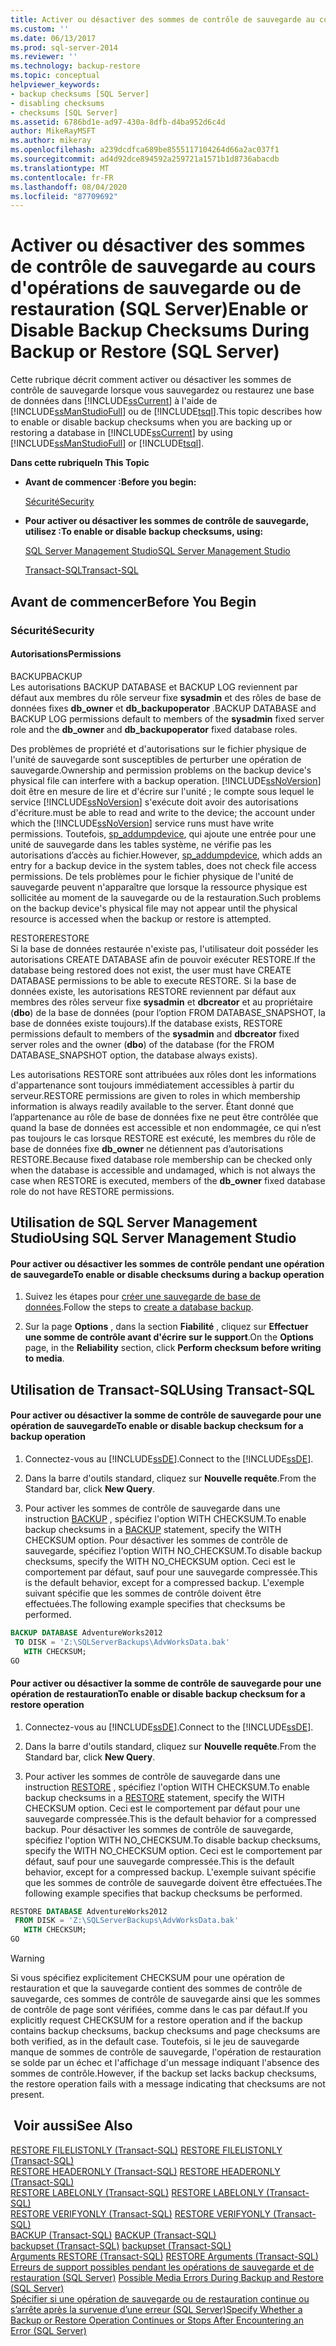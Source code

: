 ```yaml
---
title: Activer ou désactiver des sommes de contrôle de sauvegarde au cours d’opérations de sauvegarde ou de restauration (SQL Server) | Microsoft Docs
ms.custom: ''
ms.date: 06/13/2017
ms.prod: sql-server-2014
ms.reviewer: ''
ms.technology: backup-restore
ms.topic: conceptual
helpviewer_keywords:
- backup checksums [SQL Server]
- disabling checksums
- checksums [SQL Server]
ms.assetid: 6786bd1e-ad97-430a-8dfb-d4ba952d6c4d
author: MikeRayMSFT
ms.author: mikeray
ms.openlocfilehash: a239dcdfca689be8555117104264d66a2ac037f1
ms.sourcegitcommit: ad4d92dce894592a259721a1571b1d8736abacdb
ms.translationtype: MT
ms.contentlocale: fr-FR
ms.lasthandoff: 08/04/2020
ms.locfileid: "87709692"
---
```

# <a name="enable-or-disable-backup-checksums-during-backup-or-restore-sql-server"></a><span data-ttu-id="4c5d7-102">Activer ou désactiver des sommes de contrôle de sauvegarde au cours d'opérations de sauvegarde ou de restauration (SQL Server)</span><span class="sxs-lookup"><span data-stu-id="4c5d7-102">Enable or Disable Backup Checksums During Backup or Restore (SQL Server)</span></span>
  <span data-ttu-id="4c5d7-103">Cette rubrique décrit comment activer ou désactiver les sommes de contrôle de sauvegarde lorsque vous sauvegardez ou restaurez une base de données dans [!INCLUDE[ssCurrent](../../includes/sscurrent-md.md)] à l'aide de [!INCLUDE[ssManStudioFull](../../includes/ssmanstudiofull-md.md)] ou de [!INCLUDE[tsql](../../includes/tsql-md.md)].</span><span class="sxs-lookup"><span data-stu-id="4c5d7-103">This topic describes how to enable or disable backup checksums when you are backing up or restoring a database in [!INCLUDE[ssCurrent](../../includes/sscurrent-md.md)] by using [!INCLUDE[ssManStudioFull](../../includes/ssmanstudiofull-md.md)] or [!INCLUDE[tsql](../../includes/tsql-md.md)].</span></span>  
  
 <span data-ttu-id="4c5d7-104">**Dans cette rubrique**</span><span class="sxs-lookup"><span data-stu-id="4c5d7-104">**In This Topic**</span></span>  
  
-   <span data-ttu-id="4c5d7-105">**Avant de commencer :**</span><span class="sxs-lookup"><span data-stu-id="4c5d7-105">**Before you begin:**</span></span>  
  
     [<span data-ttu-id="4c5d7-106">Sécurité</span><span class="sxs-lookup"><span data-stu-id="4c5d7-106">Security</span></span>](#Security)  
  
-   <span data-ttu-id="4c5d7-107">**Pour activer ou désactiver les sommes de contrôle de sauvegarde, utilisez :**</span><span class="sxs-lookup"><span data-stu-id="4c5d7-107">**To enable or disable backup checksums, using:**</span></span>  
  
     [<span data-ttu-id="4c5d7-108">SQL Server Management Studio</span><span class="sxs-lookup"><span data-stu-id="4c5d7-108">SQL Server Management Studio</span></span>](#SSMSProcedure)  
  
     [<span data-ttu-id="4c5d7-109">Transact-SQL</span><span class="sxs-lookup"><span data-stu-id="4c5d7-109">Transact-SQL</span></span>](#TsqlProcedure)  
  
##  <a name="before-you-begin"></a><a name="BeforeYouBegin"></a> <span data-ttu-id="4c5d7-110">Avant de commencer</span><span class="sxs-lookup"><span data-stu-id="4c5d7-110">Before You Begin</span></span>  
  
###  <a name="security"></a><a name="Security"></a> <span data-ttu-id="4c5d7-111">Sécurité</span><span class="sxs-lookup"><span data-stu-id="4c5d7-111">Security</span></span>  
  
####  <a name="permissions"></a><a name="Permissions"></a> <span data-ttu-id="4c5d7-112">Autorisations</span><span class="sxs-lookup"><span data-stu-id="4c5d7-112">Permissions</span></span>  
 <span data-ttu-id="4c5d7-113">BACKUP</span><span class="sxs-lookup"><span data-stu-id="4c5d7-113">BACKUP</span></span>  
 <span data-ttu-id="4c5d7-114">Les autorisations BACKUP DATABASE et BACKUP LOG reviennent par défaut aux membres du rôle serveur fixe **sysadmin** et des rôles de base de données fixes **db_owner** et **db_backupoperator** .</span><span class="sxs-lookup"><span data-stu-id="4c5d7-114">BACKUP DATABASE and BACKUP LOG permissions default to members of the **sysadmin** fixed server role and the **db_owner** and **db_backupoperator** fixed database roles.</span></span>  
  
 <span data-ttu-id="4c5d7-115">Des problèmes de propriété et d'autorisations sur le fichier physique de l'unité de sauvegarde sont susceptibles de perturber une opération de sauvegarde.</span><span class="sxs-lookup"><span data-stu-id="4c5d7-115">Ownership and permission problems on the backup device's physical file can interfere with a backup operation.</span></span> [!INCLUDE[ssNoVersion](../../includes/ssnoversion-md.md)] <span data-ttu-id="4c5d7-116">doit être en mesure de lire et d'écrire sur l'unité ; le compte sous lequel le service [!INCLUDE[ssNoVersion](../../includes/ssnoversion-md.md)] s'exécute doit avoir des autorisations d'écriture.</span><span class="sxs-lookup"><span data-stu-id="4c5d7-116">must be able to read and write to the device; the account under which the [!INCLUDE[ssNoVersion](../../includes/ssnoversion-md.md)] service runs must have write permissions.</span></span> <span data-ttu-id="4c5d7-117">Toutefois, [sp_addumpdevice](/sql/relational-databases/system-stored-procedures/sp-addumpdevice-transact-sql), qui ajoute une entrée pour une unité de sauvegarde dans les tables système, ne vérifie pas les autorisations d’accès au fichier.</span><span class="sxs-lookup"><span data-stu-id="4c5d7-117">However, [sp_addumpdevice](/sql/relational-databases/system-stored-procedures/sp-addumpdevice-transact-sql), which adds an entry for a backup device in the system tables, does not check file access permissions.</span></span> <span data-ttu-id="4c5d7-118">De tels problèmes pour le fichier physique de l'unité de sauvegarde peuvent n'apparaître que lorsque la ressource physique est sollicitée au moment de la sauvegarde ou de la restauration.</span><span class="sxs-lookup"><span data-stu-id="4c5d7-118">Such problems on the backup device's physical file may not appear until the physical resource is accessed when the backup or restore is attempted.</span></span>  
  
 <span data-ttu-id="4c5d7-119">RESTORE</span><span class="sxs-lookup"><span data-stu-id="4c5d7-119">RESTORE</span></span>  
 <span data-ttu-id="4c5d7-120">Si la base de données restaurée n'existe pas, l'utilisateur doit posséder les autorisations CREATE DATABASE afin de pouvoir exécuter RESTORE.</span><span class="sxs-lookup"><span data-stu-id="4c5d7-120">If the database being restored does not exist, the user must have CREATE DATABASE permissions to be able to execute RESTORE.</span></span> <span data-ttu-id="4c5d7-121">Si la base de données existe, les autorisations RESTORE reviennent par défaut aux membres des rôles serveur fixe **sysadmin** et **dbcreator** et au propriétaire (**dbo**) de la base de données (pour l’option FROM DATABASE_SNAPSHOT, la base de données existe toujours).</span><span class="sxs-lookup"><span data-stu-id="4c5d7-121">If the database exists, RESTORE permissions default to members of the **sysadmin** and **dbcreator** fixed server roles and the owner (**dbo**) of the database (for the FROM DATABASE_SNAPSHOT option, the database always exists).</span></span>  
  
 <span data-ttu-id="4c5d7-122">Les autorisations RESTORE sont attribuées aux rôles dont les informations d'appartenance sont toujours immédiatement accessibles à partir du serveur.</span><span class="sxs-lookup"><span data-stu-id="4c5d7-122">RESTORE permissions are given to roles in which membership information is always readily available to the server.</span></span> <span data-ttu-id="4c5d7-123">Étant donné que l’appartenance au rôle de base de données fixe ne peut être contrôlée que quand la base de données est accessible et non endommagée, ce qui n’est pas toujours le cas lorsque RESTORE est exécuté, les membres du rôle de base de données fixe **db_owner** ne détiennent pas d’autorisations RESTORE.</span><span class="sxs-lookup"><span data-stu-id="4c5d7-123">Because fixed database role membership can be checked only when the database is accessible and undamaged, which is not always the case when RESTORE is executed, members of the **db_owner** fixed database role do not have RESTORE permissions.</span></span>  
  
##  <a name="using-sql-server-management-studio"></a><a name="SSMSProcedure"></a> <span data-ttu-id="4c5d7-124">Utilisation de SQL Server Management Studio</span><span class="sxs-lookup"><span data-stu-id="4c5d7-124">Using SQL Server Management Studio</span></span>  
  
#### <a name="to-enable-or-disable-checksums-during-a-backup-operation"></a><span data-ttu-id="4c5d7-125">Pour activer ou désactiver les sommes de contrôle pendant une opération de sauvegarde</span><span class="sxs-lookup"><span data-stu-id="4c5d7-125">To enable or disable checksums during a backup operation</span></span>  
  
1.  <span data-ttu-id="4c5d7-126">Suivez les étapes pour [créer une sauvegarde de base de données](create-a-full-database-backup-sql-server.md).</span><span class="sxs-lookup"><span data-stu-id="4c5d7-126">Follow the steps to [create a database backup](create-a-full-database-backup-sql-server.md).</span></span>  
  
2.  <span data-ttu-id="4c5d7-127">Sur la page **Options** , dans la section **Fiabilité** , cliquez sur **Effectuer une somme de contrôle avant d'écrire sur le support**.</span><span class="sxs-lookup"><span data-stu-id="4c5d7-127">On the **Options** page, in the **Reliability** section, click **Perform checksum before writing to media**.</span></span>  
  
##  <a name="using-transact-sql"></a><a name="TsqlProcedure"></a> <span data-ttu-id="4c5d7-128">Utilisation de Transact-SQL</span><span class="sxs-lookup"><span data-stu-id="4c5d7-128">Using Transact-SQL</span></span>  
  
#### <a name="to-enable-or-disable-backup-checksum-for-a-backup-operation"></a><span data-ttu-id="4c5d7-129">Pour activer ou désactiver la somme de contrôle de sauvegarde pour une opération de sauvegarde</span><span class="sxs-lookup"><span data-stu-id="4c5d7-129">To enable or disable backup checksum for a backup operation</span></span>  
  
1.  <span data-ttu-id="4c5d7-130">Connectez-vous au [!INCLUDE[ssDE](../../../includes/ssde-md.md)].</span><span class="sxs-lookup"><span data-stu-id="4c5d7-130">Connect to the [!INCLUDE[ssDE](../../../includes/ssde-md.md)].</span></span>  
  
2.  <span data-ttu-id="4c5d7-131">Dans la barre d'outils standard, cliquez sur **Nouvelle requête**.</span><span class="sxs-lookup"><span data-stu-id="4c5d7-131">From the Standard bar, click **New Query**.</span></span>  
  
3.  <span data-ttu-id="4c5d7-132">Pour activer les sommes de contrôle de sauvegarde dans une instruction [BACKUP](/sql/t-sql/statements/backup-transact-sql) , spécifiez l'option WITH CHECKSUM.</span><span class="sxs-lookup"><span data-stu-id="4c5d7-132">To enable backup checksums in a [BACKUP](/sql/t-sql/statements/backup-transact-sql) statement, specify the WITH CHECKSUM option.</span></span> <span data-ttu-id="4c5d7-133">Pour désactiver les sommes de contrôle de sauvegarde, spécifiez l'option WITH NO_CHECKSUM.</span><span class="sxs-lookup"><span data-stu-id="4c5d7-133">To disable backup checksums, specify the WITH NO_CHECKSUM option.</span></span> <span data-ttu-id="4c5d7-134">Ceci est le comportement par défaut, sauf pour une sauvegarde compressée.</span><span class="sxs-lookup"><span data-stu-id="4c5d7-134">This is the default behavior, except for a compressed backup.</span></span> <span data-ttu-id="4c5d7-135">L'exemple suivant spécifie que les sommes de contrôle doivent être effectuées.</span><span class="sxs-lookup"><span data-stu-id="4c5d7-135">The following example specifies that checksums be performed.</span></span>  
  
```sql  
BACKUP DATABASE AdventureWorks2012   
 TO DISK = 'Z:\SQLServerBackups\AdvWorksData.bak'  
   WITH CHECKSUM;  
GO  
```  
  
#### <a name="to-enable-or-disable-backup-checksum-for-a-restore-operation"></a><span data-ttu-id="4c5d7-136">Pour activer ou désactiver la somme de contrôle de sauvegarde pour une opération de restauration</span><span class="sxs-lookup"><span data-stu-id="4c5d7-136">To enable or disable backup checksum for a restore operation</span></span>  
  
1.  <span data-ttu-id="4c5d7-137">Connectez-vous au [!INCLUDE[ssDE](../../../includes/ssde-md.md)].</span><span class="sxs-lookup"><span data-stu-id="4c5d7-137">Connect to the [!INCLUDE[ssDE](../../../includes/ssde-md.md)].</span></span>  
  
2.  <span data-ttu-id="4c5d7-138">Dans la barre d'outils standard, cliquez sur **Nouvelle requête**.</span><span class="sxs-lookup"><span data-stu-id="4c5d7-138">From the Standard bar, click **New Query**.</span></span>  
  
3.  <span data-ttu-id="4c5d7-139">Pour activer les sommes de contrôle de sauvegarde dans une instruction [RESTORE](/sql/t-sql/statements/restore-statements-transact-sql) , spécifiez l'option WITH CHECKSUM.</span><span class="sxs-lookup"><span data-stu-id="4c5d7-139">To enable backup checksums in a [RESTORE](/sql/t-sql/statements/restore-statements-transact-sql) statement, specify the WITH CHECKSUM option.</span></span> <span data-ttu-id="4c5d7-140">Ceci est le comportement par défaut pour une sauvegarde compressée.</span><span class="sxs-lookup"><span data-stu-id="4c5d7-140">This is the default behavior for a compressed backup.</span></span> <span data-ttu-id="4c5d7-141">Pour désactiver les sommes de contrôle de sauvegarde, spécifiez l'option WITH NO_CHECKSUM.</span><span class="sxs-lookup"><span data-stu-id="4c5d7-141">To disable backup checksums, specify the WITH NO_CHECKSUM option.</span></span> <span data-ttu-id="4c5d7-142">Ceci est le comportement par défaut, sauf pour une sauvegarde compressée.</span><span class="sxs-lookup"><span data-stu-id="4c5d7-142">This is the default behavior, except for a compressed backup.</span></span> <span data-ttu-id="4c5d7-143">L'exemple suivant spécifie que les sommes de contrôle de sauvegarde doivent être effectuées.</span><span class="sxs-lookup"><span data-stu-id="4c5d7-143">The following example specifies that backup checksums be performed.</span></span>  
  
```sql  
RESTORE DATABASE AdventureWorks2012   
 FROM DISK = 'Z:\SQLServerBackups\AdvWorksData.bak'  
   WITH CHECKSUM;  
GO  
```  
  
> [!WARNING]  
>  <span data-ttu-id="4c5d7-144">Si vous spécifiez explicitement CHECKSUM pour une opération de restauration et que la sauvegarde contient des sommes de contrôle de sauvegarde, ces sommes de contrôle de sauvegarde ainsi que les sommes de contrôle de page sont vérifiées, comme dans le cas par défaut.</span><span class="sxs-lookup"><span data-stu-id="4c5d7-144">If you explicitly request CHECKSUM for a restore operation and if the backup contains backup checksums, backup checksums and page checksums are both verified, as in the default case.</span></span> <span data-ttu-id="4c5d7-145">Toutefois, si le jeu de sauvegarde manque de sommes de contrôle de sauvegarde, l'opération de restauration se solde par un échec et l'affichage d'un message indiquant l'absence des sommes de contrôle.</span><span class="sxs-lookup"><span data-stu-id="4c5d7-145">However, if the backup set lacks backup checksums, the restore operation fails with a message indicating that checksums are not present.</span></span>  
  
## <a name="see-also"></a><span data-ttu-id="4c5d7-146"> Voir aussi</span><span class="sxs-lookup"><span data-stu-id="4c5d7-146">See Also</span></span>  
 <span data-ttu-id="4c5d7-147">[RESTORE FILELISTONLY &#40;Transact-SQL&#41;](/sql/t-sql/statements/restore-statements-filelistonly-transact-sql) </span><span class="sxs-lookup"><span data-stu-id="4c5d7-147">[RESTORE FILELISTONLY &#40;Transact-SQL&#41;](/sql/t-sql/statements/restore-statements-filelistonly-transact-sql) </span></span>  
 <span data-ttu-id="4c5d7-148">[RESTORE HEADERONLY &#40;Transact-SQL&#41;](/sql/t-sql/statements/restore-statements-headeronly-transact-sql) </span><span class="sxs-lookup"><span data-stu-id="4c5d7-148">[RESTORE HEADERONLY &#40;Transact-SQL&#41;](/sql/t-sql/statements/restore-statements-headeronly-transact-sql) </span></span>  
 <span data-ttu-id="4c5d7-149">[RESTORE LABELONLY &#40;Transact-SQL&#41;](/sql/t-sql/statements/restore-statements-labelonly-transact-sql) </span><span class="sxs-lookup"><span data-stu-id="4c5d7-149">[RESTORE LABELONLY &#40;Transact-SQL&#41;](/sql/t-sql/statements/restore-statements-labelonly-transact-sql) </span></span>  
 <span data-ttu-id="4c5d7-150">[RESTORE VERIFYONLY &#40;Transact-SQL&#41;](/sql/t-sql/statements/restore-statements-verifyonly-transact-sql) </span><span class="sxs-lookup"><span data-stu-id="4c5d7-150">[RESTORE VERIFYONLY &#40;Transact-SQL&#41;](/sql/t-sql/statements/restore-statements-verifyonly-transact-sql) </span></span>  
 <span data-ttu-id="4c5d7-151">[BACKUP &#40;Transact-SQL&#41;](/sql/t-sql/statements/backup-transact-sql) </span><span class="sxs-lookup"><span data-stu-id="4c5d7-151">[BACKUP &#40;Transact-SQL&#41;](/sql/t-sql/statements/backup-transact-sql) </span></span>  
 <span data-ttu-id="4c5d7-152">[backupset &#40;Transact-SQL&#41;](/sql/relational-databases/system-tables/backupset-transact-sql) </span><span class="sxs-lookup"><span data-stu-id="4c5d7-152">[backupset &#40;Transact-SQL&#41;](/sql/relational-databases/system-tables/backupset-transact-sql) </span></span>  
 <span data-ttu-id="4c5d7-153">[Arguments RESTORE &#40;Transact-SQL&#41;](/sql/t-sql/statements/restore-statements-arguments-transact-sql) </span><span class="sxs-lookup"><span data-stu-id="4c5d7-153">[RESTORE Arguments &#40;Transact-SQL&#41;](/sql/t-sql/statements/restore-statements-arguments-transact-sql) </span></span>  
 <span data-ttu-id="4c5d7-154">[Erreurs de support possibles pendant les opérations de sauvegarde et de restauration &#40;SQL Server&#41;](possible-media-errors-during-backup-and-restore-sql-server.md) </span><span class="sxs-lookup"><span data-stu-id="4c5d7-154">[Possible Media Errors During Backup and Restore &#40;SQL Server&#41;](possible-media-errors-during-backup-and-restore-sql-server.md) </span></span>  
 [<span data-ttu-id="4c5d7-155">Spécifier si une opération de sauvegarde ou de restauration continue ou s’arrête après la survenue d’une erreur &#40;SQL Server&#41;</span><span class="sxs-lookup"><span data-stu-id="4c5d7-155">Specify Whether a Backup or Restore Operation Continues or Stops After Encountering an Error &#40;SQL Server&#41;</span></span>](specify-if-backup-or-restore-continues-or-stops-after-error.md)  
  
  
